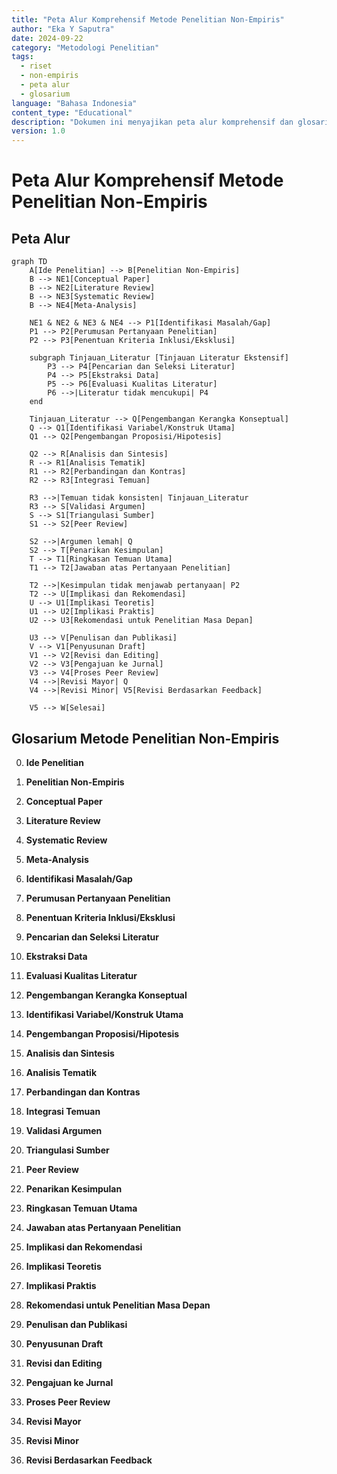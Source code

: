 ```yaml
---
title: "Peta Alur Komprehensif Metode Penelitian Non-Empiris"
author: "Eka Y Saputra"
date: 2024-09-22
category: "Metodologi Penelitian"
tags: 
  - riset
  - non-empiris
  - peta alur
  - glosarium
language: "Bahasa Indonesia"
content_type: "Educational"
description: "Dokumen ini menyajikan peta alur komprehensif dan glosarium untuk metode penelitian non-empiris, mencakup berbagai tahapan dari ide penelitian hingga publikasi."
version: 1.0
---
```


# Peta Alur Komprehensif Metode Penelitian Non-Empiris

## Peta Alur

```mermaid
graph TD
    A[Ide Penelitian] --> B[Penelitian Non-Empiris]
    B --> NE1[Conceptual Paper]
    B --> NE2[Literature Review]
    B --> NE3[Systematic Review]
    B --> NE4[Meta-Analysis]
    
    NE1 & NE2 & NE3 & NE4 --> P1[Identifikasi Masalah/Gap]
    P1 --> P2[Perumusan Pertanyaan Penelitian]
    P2 --> P3[Penentuan Kriteria Inklusi/Eksklusi]
    
    subgraph Tinjauan_Literatur [Tinjauan Literatur Ekstensif]
        P3 --> P4[Pencarian dan Seleksi Literatur]
        P4 --> P5[Ekstraksi Data]
        P5 --> P6[Evaluasi Kualitas Literatur]
        P6 -->|Literatur tidak mencukupi| P4
    end
    
    Tinjauan_Literatur --> Q[Pengembangan Kerangka Konseptual]
    Q --> Q1[Identifikasi Variabel/Konstruk Utama]
    Q1 --> Q2[Pengembangan Proposisi/Hipotesis]
    
    Q2 --> R[Analisis dan Sintesis]
    R --> R1[Analisis Tematik]
    R1 --> R2[Perbandingan dan Kontras]
    R2 --> R3[Integrasi Temuan]
    
    R3 -->|Temuan tidak konsisten| Tinjauan_Literatur
    R3 --> S[Validasi Argumen]
    S --> S1[Triangulasi Sumber]
    S1 --> S2[Peer Review]
    
    S2 -->|Argumen lemah| Q
    S2 --> T[Penarikan Kesimpulan]
    T --> T1[Ringkasan Temuan Utama]
    T1 --> T2[Jawaban atas Pertanyaan Penelitian]
    
    T2 -->|Kesimpulan tidak menjawab pertanyaan| P2
    T2 --> U[Implikasi dan Rekomendasi]
    U --> U1[Implikasi Teoretis]
    U1 --> U2[Implikasi Praktis]
    U2 --> U3[Rekomendasi untuk Penelitian Masa Depan]
    
    U3 --> V[Penulisan dan Publikasi]
    V --> V1[Penyusunan Draft]
    V1 --> V2[Revisi dan Editing]
    V2 --> V3[Pengajuan ke Jurnal]
    V3 --> V4[Proses Peer Review]
    V4 -->|Revisi Mayor| Q
    V4 -->|Revisi Minor| V5[Revisi Berdasarkan Feedback]
    
    V5 --> W[Selesai]
```

## Glosarium Metode Penelitian Non-Empiris

0. **Ide Penelitian**

1. **Penelitian Non-Empiris**

2. **Conceptual Paper**

3. **Literature Review**

4. **Systematic Review**

5. **Meta-Analysis**

6. **Identifikasi Masalah/Gap**

7. **Perumusan Pertanyaan Penelitian**

8. **Penentuan Kriteria Inklusi/Eksklusi**

9. **Pencarian dan Seleksi Literatur**

10. **Ekstraksi Data**

11. **Evaluasi Kualitas Literatur**

12. **Pengembangan Kerangka Konseptual**

13. **Identifikasi Variabel/Konstruk Utama**

14. **Pengembangan Proposisi/Hipotesis**

15. **Analisis dan Sintesis**

16. **Analisis Tematik**

17. **Perbandingan dan Kontras**

18. **Integrasi Temuan**

19. **Validasi Argumen**

20. **Triangulasi Sumber**

21. **Peer Review**

22. **Penarikan Kesimpulan**

23. **Ringkasan Temuan Utama**

24. **Jawaban atas Pertanyaan Penelitian**

25. **Implikasi dan Rekomendasi**

26. **Implikasi Teoretis**

27. **Implikasi Praktis**

28. **Rekomendasi untuk Penelitian Masa Depan**

29. **Penulisan dan Publikasi**

30. **Penyusunan Draft**

31. **Revisi dan Editing**

32. **Pengajuan ke Jurnal**

33. **Proses Peer Review**

34. **Revisi Mayor**

35. **Revisi Minor**

36. **Revisi Berdasarkan Feedback**
